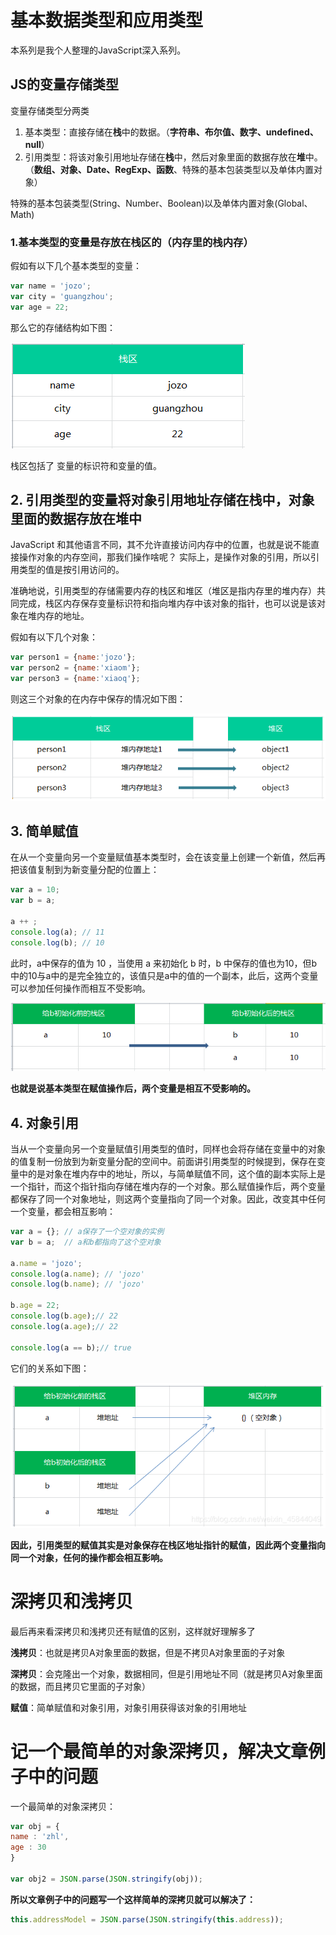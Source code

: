 # 基本数据类型和应用类型

本系列是我个人整理的JavaScript深入系列。

## JS的变量存储类型

变量存储类型分两类

1. 基本类型：直接存储在**栈**中的数据。（**字符串、布尔值、数字、undefined、null**）
2. 引用类型：将该对象引用地址存储在**栈**中，然后对象里面的数据存放在**堆**中。（**数组、对象、Date、RegExp、函数**、特殊的基本包装类型以及单体内置对象）

特殊的基本包装类型(String、Number、Boolean)以及单体内置对象(Global、Math)

### 1.基本类型的变量是存放在栈区的（内存里的栈内存）

假如有以下几个基本类型的变量：

```js
var name = 'jozo';
var city = 'guangzhou';
var age = 22;
```

那么它的存储结构如下图：

![在这里插入图片描述](../../assert/68747470733a2f2f696d672d626c6f672e6373646e696d672e636e2f32303230303930393138353130333737392e706e67237069635f63656e746572.png)

栈区包括了 变量的标识符和变量的值。

## 2. 引用类型的变量将对象引用地址存储在栈中，对象里面的数据存放在堆中

JavaScript 和其他语言不同，其不允许直接访问内存中的位置，也就是说不能直接操作对象的内存空间，那我们操作啥呢？ 实际上，是操作对象的引用，所以引用类型的值是按引用访问的。

准确地说，引用类型的存储需要内存的栈区和堆区（堆区是指内存里的堆内存）共同完成，栈区内存保存变量标识符和指向堆内存中该对象的指针，也可以说是该对象在堆内存的地址。

假如有以下几个对象：

```js
var person1 = {name:'jozo'};
var person2 = {name:'xiaom'};
var person3 = {name:'xiaoq'};
```

则这三个对象的在内存中保存的情况如下图：

![在这里插入图片描述](../../assert/68747470733a2f2f696d672d626c6f672e6373646e696d672e636e2f32303230303930393138353731343136382e706e67237069635f63656e746572.png)

## 3. 简单赋值

在从一个变量向另一个变量赋值基本类型时，会在该变量上创建一个新值，然后再把该值复制到为新变量分配的位置上：

```js
var a = 10;
var b = a;

a ++ ;
console.log(a); // 11
console.log(b); // 10
```

此时，a中保存的值为 10 ，当使用 a 来初始化 b 时，b 中保存的值也为10，但b中的10与a中的是完全独立的，该值只是a中的值的一个副本，此后，这两个变量可以参加任何操作而相互不受影响。

![1](../../assert/68747470733a2f2f696d672d626c6f672e6373646e696d672e636e2f32303230303930393139313633343737362e706e67237069635f63656e746572.png)

**也就是说基本类型在赋值操作后，两个变量是相互不受影响的。**

## 4. 对象引用

当从一个变量向另一个变量赋值引用类型的值时，同样也会将存储在变量中的对象的值复制一份放到为新变量分配的空间中。前面讲引用类型的时候提到，保存在变量中的是对象在堆内存中的地址，所以，与简单赋值不同，这个值的副本实际上是一个指针，而这个指针指向存储在堆内存的一个对象。那么赋值操作后，两个变量都保存了同一个对象地址，则这两个变量指向了同一个对象。因此，改变其中任何一个变量，都会相互影响：

```js
var a = {}; // a保存了一个空对象的实例
var b = a;  // a和b都指向了这个空对象

a.name = 'jozo';
console.log(a.name); // 'jozo'
console.log(b.name); // 'jozo'

b.age = 22;
console.log(b.age);// 22
console.log(a.age);// 22

console.log(a == b);// true
```

它们的关系如下图：

![6](../../assert/68747470733a2f2f696d672d626c6f672e6373646e696d672e636e2f32303230303930393139313734363536322e706e673f782d6f73732d70726f636573733d696d6167652f77617465726d61726b2c747970655f5a6d46755a33706f5a57356e614.png)

**因此，引用类型的赋值其实是对象保存在栈区地址指针的赋值，因此两个变量指向同一个对象，任何的操作都会相互影响。**

# 深拷贝和浅拷贝

最后再来看深拷贝和浅拷贝还有赋值的区别，这样就好理解多了

**浅拷贝**：也就是拷贝A对象里面的数据，但是不拷贝A对象里面的子对象

**深拷贝**：会克隆出一个对象，数据相同，但是引用地址不同（就是拷贝A对象里面的数据，而且拷贝它里面的子对象）

**赋值**：简单赋值和对象引用，对象引用获得该对象的引用地址

# 记一个最简单的对象深拷贝，解决文章例子中的问题

一个最简单的对象深拷贝：

```js
var obj = {
name : 'zhl',
age : 30
}

var obj2 = JSON.parse(JSON.stringify(obj));
```

**所以文章例子中的问题写一个这样简单的深拷贝就可以解决了：**

```js
this.addressModel = JSON.parse(JSON.stringify(this.address));
```





